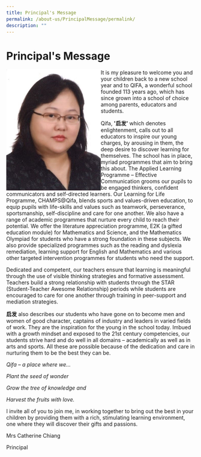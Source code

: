 ```yaml
---
title: Principal's Message
permalink: /about-us/PrincipalMessage/permalink/
description: ""
---
```

Principal's Message
===================


<img src="/images/Done/Done/Mrs%20Catherine%20Chiang.jpeg" 
     style="width:50%;float:left">



It is my pleasure to welcome you and your children back to a new school year and to QIFA, a wonderful school founded 113 years ago, which has since grown into a school of choice among parents, educators and students.

  

Qifa, **'启发'** which denotes enlightenment, calls out to all educators to inspire our young charges, by arousing in them, the deep desire to discover learning for themselves. The school has in place, myriad programmes that aim to bring this about. The Applied Learning Programme – Effective Communication grooms our pupils to be engaged thinkers, confident communicators and self-directed learners. Our Learning for Life Programme, CHAMPS@Qifa, blends sports and values-driven education, to equip pupils with life-skills and values such as teamwork, perseverance, sportsmanship, self-discipline and care for one another. We also have a range of academic programmes that nurture every child to reach their potential. We offer the literature appreciation programme, E2K (a gifted education module) for Mathematics and Science, and the Mathematics Olympiad for students who have a strong foundation in these subjects. We also provide specialized programmes such as the reading and dyslexia remediation, learning support for English and Mathematics and various other targeted intervention programmes for students who need the support.

  

Dedicated and competent, our teachers ensure that learning is meaningful through the use of visible thinking strategies and formative assessment. Teachers build a strong relationship with students through the STAR (Student-Teacher Awesome Relationship) periods while students are encouraged to care for one another through training in peer-support and mediation strategies.

  

**启发** also describes our students who have gone on to become men and women of good character, captains of industry and leaders in varied fields of work. They are the inspiration for the young in the school today. Imbued with a growth mindset and exposed to the 21st century competencies, our students strive hard and do well in all domains – academically as well as in arts and sports. All these are possible because of the dedication and care in nurturing them to be the best they can be.

_Qifa – a place where we…_

_Plant the seed of wonder_

_Grow the tree of knowledge and_

_Harvest the fruits with love._
	
I invite all of you to join me, in working together to bring out the best in your children by providing them with a rich, stimulating learning environment, one where they will discover their gifts and passions.

  

  

  

Mrs Catherine Chiang

  

Principal

</div></div>